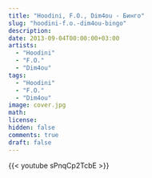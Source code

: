 ```yaml
---
title: "Hoodini, F.O., Dim4ou - Бинго" 
slug: "hoodini-f.o.-dim4ou-bingo"
description: 
date: 2013-09-04T00:00:00+03:00
artists:
  - "Hoodini"
  - "F.O."
  - "Dim4ou"
tags:
  - "Hoodini"
  - "F.O."
  - "Dim4ou"
image: cover.jpg
math: 
license: 
hidden: false
comments: true
draft: false
---
```


{{< youtube sPnqCp2TcbE >}}

